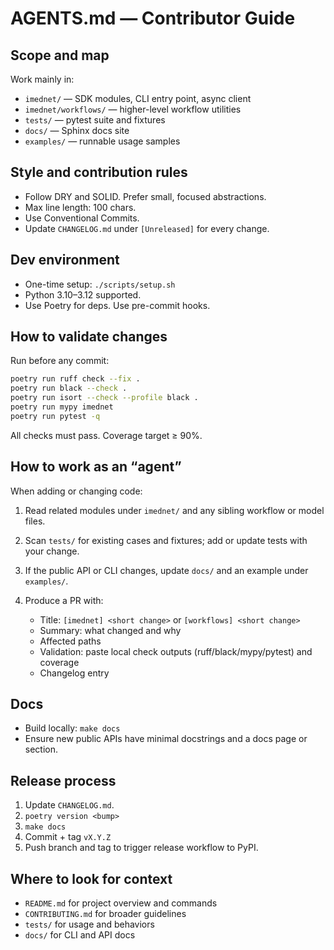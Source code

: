 # AGENTS.md — Contributor Guide

## Scope and map
Work mainly in:
- `imednet/` — SDK modules, CLI entry point, async client
- `imednet/workflows/` — higher-level workflow utilities
- `tests/` — pytest suite and fixtures
- `docs/` — Sphinx docs site
- `examples/` — runnable usage samples

## Style and contribution rules
- Follow DRY and SOLID. Prefer small, focused abstractions.
- Max line length: 100 chars.
- Use Conventional Commits.
- Update `CHANGELOG.md` under `[Unreleased]` for every change.

## Dev environment
- One-time setup: `./scripts/setup.sh`
- Python 3.10–3.12 supported.
- Use Poetry for deps. Use pre-commit hooks.

## How to validate changes
Run before any commit:
```bash
poetry run ruff check --fix .
poetry run black --check .
poetry run isort --check --profile black .
poetry run mypy imednet
poetry run pytest -q
```

All checks must pass. Coverage target ≥ 90%.

## How to work as an “agent”

When adding or changing code:

1. Read related modules under `imednet/` and any sibling workflow or model files.
2. Scan `tests/` for existing cases and fixtures; add or update tests with your change.
3. If the public API or CLI changes, update `docs/` and an example under `examples/`.
4. Produce a PR with:

   * Title: `[imednet] <short change>` or `[workflows] <short change>`
   * Summary: what changed and why
   * Affected paths
   * Validation: paste local check outputs (ruff/black/mypy/pytest) and coverage
   * Changelog entry

## Docs

* Build locally: `make docs`
* Ensure new public APIs have minimal docstrings and a docs page or section.

## Release process

1. Update `CHANGELOG.md`.
2. `poetry version <bump>`
3. `make docs`
4. Commit + tag `vX.Y.Z`
5. Push branch and tag to trigger release workflow to PyPI.

## Where to look for context

* `README.md` for project overview and commands
* `CONTRIBUTING.md` for broader guidelines
* `tests/` for usage and behaviors
* `docs/` for CLI and API docs

